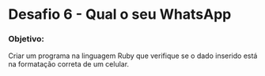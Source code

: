 # Desafio 6 - Qual o seu WhatsApp
### Objetivo: 
Criar um programa na linguagem Ruby que verifique se o dado inserido está na formatação correta de um celular.